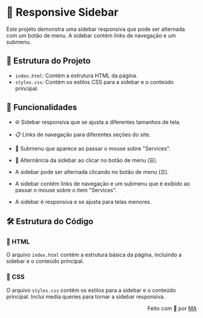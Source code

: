 # 📲 Responsive Sidebar

Este projeto demonstra uma sidebar responsiva que pode ser alternada com um botão de menu. A sidebar contém links de navegação e um submenu.

## 📁 Estrutura do Projeto

- `index.html`: Contém a estrutura HTML da página.
- `styles.css`: Contém os estilos CSS para a sidebar e o conteúdo principal.

## 🌟 Funcionalidades

- 🌐 Sidebar responsiva que se ajusta a diferentes tamanhos de tela.
- 📋 Links de navegação para diferentes seções do site.
- 📂 Submenu que aparece ao passar o mouse sobre "Services".
- 🔄 Alternância da sidebar ao clicar no botão de menu (☰).

- A sidebar pode ser alternada clicando no botão de menu (☰).
- A sidebar contém links de navegação e um submenu que é exibido ao passar o mouse sobre o item "Services".
- A sidebar é responsiva e se ajusta para telas menores.

## 🛠️ Estrutura do Código

### 📝 HTML

O arquivo `index.html` contém a estrutura básica da página, incluindo a sidebar e o conteúdo principal.

### 🎨 CSS

O arquivo `styles.css` contém os estilos para a sidebar e o conteúdo principal. Inclui media queries para tornar a sidebar responsiva.

  <div align="right">
    Feito com 💚 por <a href="https://github.com/MonicaAlvesP?tab=repositories">MA</a>
  </div>

